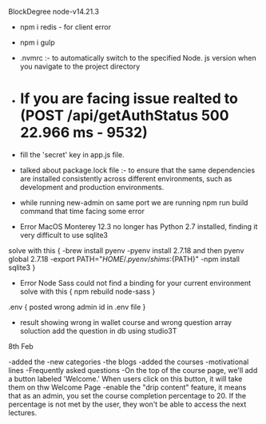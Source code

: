 BlockDegree node-v14.21.3

- npm i redis - for client error
- npm i gulp
- .nvmrc :- to automatically switch to the specified Node. js version when you navigate to the project directory

- # If you are facing issue realted to (POST /api/getAuthStatus 500 22.966 ms - 9532)
- fill the 'secret' key in app.js file.

- talked about package.lock file :- 
to ensure that the same dependencies are installed consistently across different environments, such as development and production environments.

- while running new-admin on same port we are running npm run build command that time facing some error 

- Error MacOS Monterey 12.3 no longer has Python 2.7 installed, finding it very difficult to use sqlite3 

solve with this {
-brew install pyenv
-pyenv install 2.7.18 and then pyenv global 2.7.18
-export PATH="${HOME}/.pyenv/shims:${PATH}"
-npm install sqlite3
}

- Error Node Sass could not find a binding for your current environment
solve with this {
npm rebuild node-sass
}

.env 
{
    posted wrong admin id in .env file
}

- result showing wrong in wallet course and wrong question array 
 soluction 
 add the question in db using studio3T
 

8th Feb 

-added the 
-new categories
-the blogs
-added the courses
-motivational lines
-Frequently asked questions
-On the top of the course page, we'll add a button labeled 'Welcome.' When users click on this button, it will take them on thw Welcome Page
-enable the "drip content" feature, it means that as an admin, you set the course completion percentage to 20. If the percentage is not met by the user, they won't be able to access the next lectures.